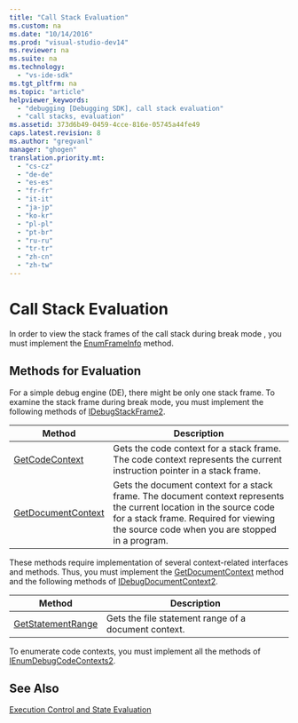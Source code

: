 ```yaml
---
title: "Call Stack Evaluation"
ms.custom: na
ms.date: "10/14/2016"
ms.prod: "visual-studio-dev14"
ms.reviewer: na
ms.suite: na
ms.technology: 
  - "vs-ide-sdk"
ms.tgt_pltfrm: na
ms.topic: "article"
helpviewer_keywords: 
  - "debugging [Debugging SDK], call stack evaluation"
  - "call stacks, evaluation"
ms.assetid: 373d6b49-0459-4cce-816e-05745a44fe49
caps.latest.revision: 8
ms.author: "gregvanl"
manager: "ghogen"
translation.priority.mt: 
  - "cs-cz"
  - "de-de"
  - "es-es"
  - "fr-fr"
  - "it-it"
  - "ja-jp"
  - "ko-kr"
  - "pl-pl"
  - "pt-br"
  - "ru-ru"
  - "tr-tr"
  - "zh-cn"
  - "zh-tw"
---
```

# Call Stack Evaluation
In order to view the stack frames of the call stack during break mode , you must implement the [EnumFrameInfo](../extensibility/idebugthread2--enumframeinfo.md) method.  
  
## Methods for Evaluation  
 For a simple debug engine (DE), there might be only one stack frame. To examine the stack frame during break mode, you must implement the following methods of [IDebugStackFrame2](../extensibility/idebugstackframe2.md).  
  
|Method|Description|  
|------------|-----------------|  
|[GetCodeContext](../extensibility/idebugstackframe2--getcodecontext.md)|Gets the code context for a stack frame. The code context represents the current instruction pointer in a stack frame.|  
|[GetDocumentContext](../extensibility/idebugstackframe2--getdocumentcontext.md)|Gets the document context for a stack frame. The document context represents the current location in the source code for a stack frame. Required for viewing the source code when you are stopped in a program.|  
  
 These methods require implementation of several context-related interfaces and methods. Thus, you must implement the [GetDocumentContext](../extensibility/idebugcodecontext2--getdocumentcontext.md) method and the following methods of [IDebugDocumentContext2](../extensibility/idebugdocumentcontext2.md).  
  
|Method|Description|  
|------------|-----------------|  
|[GetStatementRange](../extensibility/idebugdocumentcontext2--getstatementrange.md)|Gets the file statement range of a document context.|  
  
 To enumerate code contexts, you must implement all the methods of [IEnumDebugCodeContexts2](../extensibility/ienumdebugcodecontexts2.md).  
  
## See Also  
 [Execution Control and State Evaluation](../extensibility/execution-control-and-state-evaluation.md)